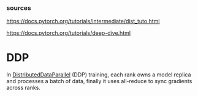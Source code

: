 

### sources
https://docs.pytorch.org/tutorials/intermediate/dist_tuto.html


https://docs.pytorch.org/tutorials/deep-dive.html


# DDP
In [DistributedDataParallel](https://pytorch.org/docs/stable/generated/torch.nn.parallel.DistributedDataParallel.html) (DDP) training, each rank owns a model replica and processes a batch of data, finally it uses all-reduce to sync gradients across ranks.



